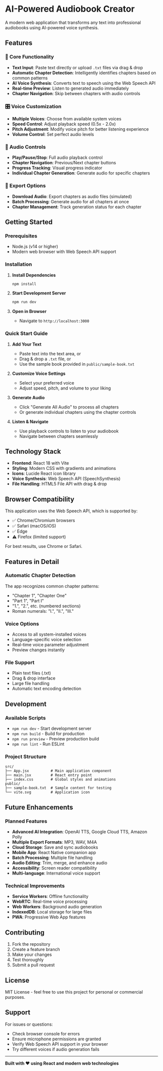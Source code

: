 # AI-Powered Audiobook Creator

A modern web application that transforms any text into professional audiobooks using AI-powered voice synthesis.

## Features

### 🎯 Core Functionality
- **Text Input**: Paste text directly or upload `.txt` files via drag & drop
- **Automatic Chapter Detection**: Intelligently identifies chapters based on common patterns
- **AI Voice Synthesis**: Converts text to speech using the Web Speech API
- **Real-time Preview**: Listen to generated audio immediately
- **Chapter Navigation**: Skip between chapters with audio controls

### 🎛️ Voice Customization
- **Multiple Voices**: Choose from available system voices
- **Speed Control**: Adjust playback speed (0.5x - 2.0x)
- **Pitch Adjustment**: Modify voice pitch for better listening experience
- **Volume Control**: Set perfect audio levels

### 🎵 Audio Controls
- **Play/Pause/Stop**: Full audio playback control
- **Chapter Navigation**: Previous/Next chapter buttons
- **Progress Tracking**: Visual progress indicator
- **Individual Chapter Generation**: Generate audio for specific chapters

### 📁 Export Options
- **Download Audio**: Export chapters as audio files (simulated)
- **Batch Processing**: Generate audio for all chapters at once
- **Chapter Management**: Track generation status for each chapter

## Getting Started

### Prerequisites
- Node.js (v14 or higher)
- Modern web browser with Web Speech API support

### Installation

1. **Install Dependencies**
   ```bash
   npm install
   ```

2. **Start Development Server**
   ```bash
   npm run dev
   ```

3. **Open in Browser**
   - Navigate to `http://localhost:3000`

### Quick Start Guide

1. **Add Your Text**
   - Paste text into the text area, or
   - Drag & drop a `.txt` file, or
   - Use the sample book provided in `public/sample-book.txt`

2. **Customize Voice Settings**
   - Select your preferred voice
   - Adjust speed, pitch, and volume to your liking

3. **Generate Audio**
   - Click "Generate All Audio" to process all chapters
   - Or generate individual chapters using the chapter controls

4. **Listen & Navigate**
   - Use playback controls to listen to your audiobook
   - Navigate between chapters seamlessly

## Technology Stack

- **Frontend**: React 18 with Vite
- **Styling**: Modern CSS with gradients and animations
- **Icons**: Lucide React icon library
- **Voice Synthesis**: Web Speech API (SpeechSynthesis)
- **File Handling**: HTML5 File API with drag & drop

## Browser Compatibility

This application uses the Web Speech API, which is supported by:
- ✅ Chrome/Chromium browsers
- ✅ Safari (macOS/iOS)
- ✅ Edge
- ⚠️ Firefox (limited support)

For best results, use Chrome or Safari.

## Features in Detail

### Automatic Chapter Detection
The app recognizes common chapter patterns:
- "Chapter 1", "Chapter One"
- "Part 1", "Part I"
- "1.", "2.", etc. (numbered sections)
- Roman numerals: "I.", "II.", "III."

### Voice Options
- Access to all system-installed voices
- Language-specific voice selection
- Real-time voice parameter adjustment
- Preview changes instantly

### File Support
- Plain text files (.txt)
- Drag & drop interface
- Large file handling
- Automatic text encoding detection

## Development

### Available Scripts
- `npm run dev` - Start development server
- `npm run build` - Build for production
- `npm run preview` - Preview production build
- `npm run lint` - Run ESLint

### Project Structure
```
src/
├── App.jsx          # Main application component
├── main.jsx         # React entry point
├── index.css        # Global styles and animations
public/
├── sample-book.txt  # Sample content for testing
└── vite.svg         # Application icon
```

## Future Enhancements

### Planned Features
- **Advanced AI Integration**: OpenAI TTS, Google Cloud TTS, Amazon Polly
- **Multiple Export Formats**: MP3, WAV, M4A
- **Cloud Storage**: Save and sync audiobooks
- **Mobile App**: React Native companion app
- **Batch Processing**: Multiple file handling
- **Audio Editing**: Trim, merge, and enhance audio
- **Accessibility**: Screen reader compatibility
- **Multi-language**: International voice support

### Technical Improvements
- **Service Workers**: Offline functionality
- **WebRTC**: Real-time voice processing
- **Web Workers**: Background audio generation
- **IndexedDB**: Local storage for large files
- **PWA**: Progressive Web App features

## Contributing

1. Fork the repository
2. Create a feature branch
3. Make your changes
4. Test thoroughly
5. Submit a pull request

## License

MIT License - feel free to use this project for personal or commercial purposes.

## Support

For issues or questions:
- Check browser console for errors
- Ensure microphone permissions are granted
- Verify Web Speech API support in your browser
- Try different voices if audio generation fails

---

**Built with ❤️ using React and modern web technologies**
